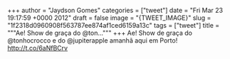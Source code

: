 
+++
author = "Jaydson Gomes"
categories = ["tweet"]
date = "Fri Mar 23 19:17:59 +0000 2012"
draft = false
image = "{TWEET_IMAGE}"
slug = "1f2318d0960908f563787ee874af1ced6159a13c"
tags = ["tweet"]
title = """Ae! Show de graça do @ton..."""
+++
Ae! Show de graça do @tonhocrocco e do @jupiterapple amanhã aqui em Porto! http://t.co/6aNfBCrv
